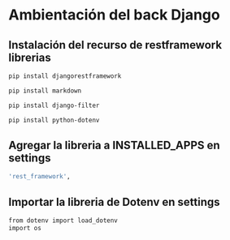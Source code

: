 # Ambientación del back Django

## Instalación del recurso de restframework librerias

```bash
pip install djangorestframework
```
```bash
pip install markdown
```
```bash
pip install django-filter
```
```bash
pip install python-dotenv
```


## Agregar la libreria a INSTALLED_APPS en settings
```bash
'rest_framework',
```

## Importar la libreria de Dotenv en settings
```bash
from dotenv import load_dotenv
import os
```